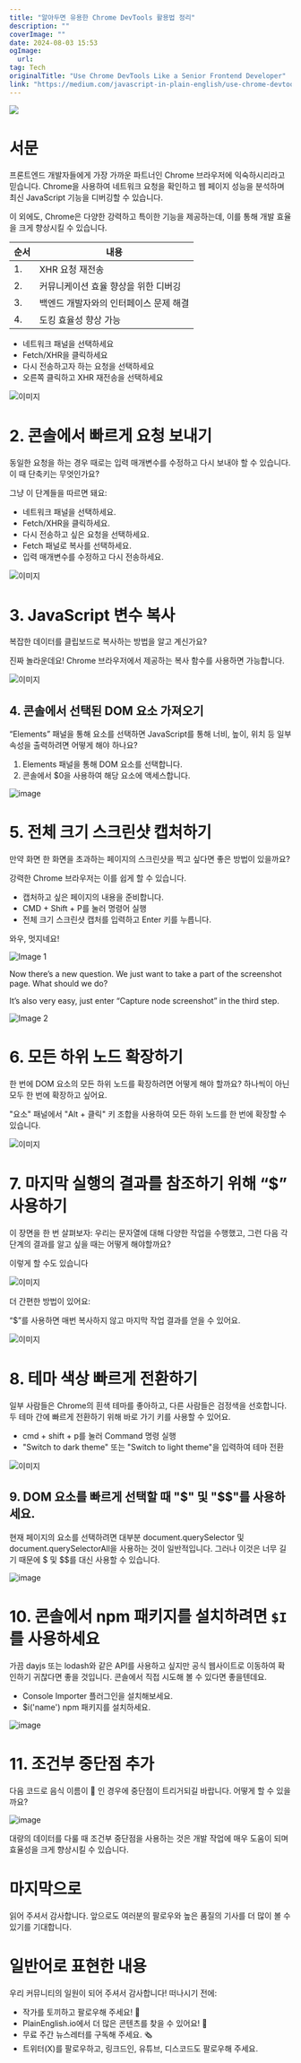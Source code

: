 ```yaml
---
title: "알아두면 유용한 Chrome DevTools 활용법 정리"
description: ""
coverImage: ""
date: 2024-08-03 15:53
ogImage: 
  url: 
tag: Tech
originalTitle: "Use Chrome DevTools Like a Senior Frontend Developer"
link: "https://medium.com/javascript-in-plain-english/use-chrome-devtools-like-a-senior-frontend-developer-97ad3ee47647"
---
```




<img src="/assets/img/UseChromeDevToolsLikeaSeniorFrontendDeveloper_0.png" />

# 서문

프론트엔드 개발자들에게 가장 가까운 파트너인 Chrome 브라우저에 익숙하시리라고 믿습니다. Chrome을 사용하여 네트워크 요청을 확인하고 웹 페이지 성능을 분석하며 최신 JavaScript 기능을 디버깅할 수 있습니다.

이 외에도, Chrome은 다양한 강력하고 특이한 기능을 제공하는데, 이를 통해 개발 효율을 크게 향상시킬 수 있습니다.

<div class="content-ad"></div>

| 순서 | 내용                                   |
| ---- | -------------------------------------- |
| 1.   | XHR 요청 재전송                        |
| 2.   | 커뮤니케이션 효율 향상을 위한 디버깅   |
| 3.   | 백엔드 개발자와의 인터페이스 문제 해결 |
| 4.   | 도킹 효율성 향상 가능                  |

<div class="content-ad"></div>

- 네트워크 패널을 선택하세요
- Fetch/XHR을 클릭하세요
- 다시 전송하고자 하는 요청을 선택하세요
- 오른쪽 클릭하고 XHR 재전송을 선택하세요

![이미지](https://miro.medium.com/v2/resize:fit:1400/0*GVUO4O-nE0Rij2hB.gif)

# 2. 콘솔에서 빠르게 요청 보내기

동일한 요청을 하는 경우 때로는 입력 매개변수를 수정하고 다시 보내야 할 수 있습니다. 이 때 단축키는 무엇인가요?

<div class="content-ad"></div>

그냥 이 단계들을 따르면 돼요:

- 네트워크 패널을 선택하세요.
- Fetch/XHR을 클릭하세요.
- 다시 전송하고 싶은 요청을 선택하세요.
- Fetch 패널로 복사를 선택하세요.
- 입력 매개변수를 수정하고 다시 전송하세요.

![이미지](https://miro.medium.com/v2/resize:fit:1400/0*rS0Wg92u5BaOiC0R.gif)

# 3. JavaScript 변수 복사

<div class="content-ad"></div>

복잡한 데이터를 클립보드로 복사하는 방법을 알고 계신가요?

진짜 놀라운데요! Chrome 브라우저에서 제공하는 복사 함수를 사용하면 가능합니다.

![이미지](https://miro.medium.com/v2/resize:fit:1400/0*XTo_GM_tePWk8zjH.gif)

## 4. 콘솔에서 선택된 DOM 요소 가져오기

<div class="content-ad"></div>

“Elements” 패널을 통해 요소를 선택하면 JavaScript를 통해 너비, 높이, 위치 등 일부 속성을 출력하려면 어떻게 해야 하나요?

1. Elements 패널을 통해 DOM 요소를 선택합니다.
2. 콘솔에서 $0을 사용하여 해당 요소에 액세스합니다.

![image](https://miro.medium.com/v2/resize:fit:1400/0*P8q9HE3fbsoXmZts.gif)

# 5. 전체 크기 스크린샷 캡처하기

<div class="content-ad"></div>

만약 화면 한 화면을 초과하는 페이지의 스크린샷을 찍고 싶다면 좋은 방법이 있을까요?

강력한 Chrome 브라우저는 이를 쉽게 할 수 있습니다.

- 캡처하고 싶은 페이지의 내용을 준비합니다.
- CMD + Shift + P를 눌러 명령어 실행
- 전체 크기 스크린샷 캡처를 입력하고 Enter 키를 누릅니다.

와우, 멋지네요!

<div class="content-ad"></div>

![Image 1](https://miro.medium.com/v2/resize:fit:1400/0*-8jXl_RMnO7vYi5E.gif)

Now there’s a new question. We just want to take a part of the screenshot page. What should we do?

It’s also very easy, just enter “Capture node screenshot” in the third step.

![Image 2](https://miro.medium.com/v2/resize:fit:1400/1*v-zr3t37PSBdfmQTu-GTmw.gif)

<div class="content-ad"></div>

# 6. 모든 하위 노드 확장하기

한 번에 DOM 요소의 모든 하위 노드를 확장하려면 어떻게 해야 할까요? 하나씩이 아닌 모두 한 번에 확장하고 싶어요.

"요소" 패널에서 "Alt + 클릭" 키 조합을 사용하여 모든 하위 노드를 한 번에 확장할 수 있습니다.

![이미지](https://miro.medium.com/v2/resize:fit:1400/1*KliAHGAuG8LjnfTBHwzteA.gif)

<div class="content-ad"></div>

# 7. 마지막 실행의 결과를 참조하기 위해 “$” 사용하기

이 장면을 한 번 살펴보자: 우리는 문자열에 대해 다양한 작업을 수행했고, 그런 다음 각 단계의 결과를 알고 싶을 때는 어떻게 해야할까요?

이렇게 할 수도 있습니다

![이미지](/assets/img/UseChromeDevToolsLikeaSeniorFrontendDeveloper_8.png)

<div class="content-ad"></div>

더 간편한 방법이 있어요:

“$”를 사용하면 매번 복사하지 않고 마지막 작업 결과를 얻을 수 있어요.

![이미지](/assets/img/UseChromeDevToolsLikeaSeniorFrontendDeveloper_9.png)

# 8. 테마 색상 빠르게 전환하기

<div class="content-ad"></div>

일부 사람들은 Chrome의 흰색 테마를 좋아하고, 다른 사람들은 검정색을 선호합니다. 두 테마 간에 빠르게 전환하기 위해 바로 가기 키를 사용할 수 있어요.

- cmd + shift + p를 눌러 Command 명령 실행
- "Switch to dark theme" 또는 "Switch to light theme"을 입력하여 테마 전환

![이미지](https://miro.medium.com/v2/resize:fit:1400/1*Z6zycD4mJTWenvbtawnOcw.gif)

## 9. DOM 요소를 빠르게 선택할 때 "$" 및 "$$"를 사용하세요.

<div class="content-ad"></div>

현재 페이지의 요소를 선택하려면 대부분 document.querySelector 및 document.querySelectorAll을 사용하는 것이 일반적입니다. 그러나 이것은 너무 길기 때문에 $ 및 $$를 대신 사용할 수 있습니다.

![image](https://miro.medium.com/v2/resize:fit:1400/1*qFIK_Cb__Dvz_-u1I9Hjjg.gif)

# 10. 콘솔에서 npm 패키지를 설치하려면 `$I`를 사용하세요

가끔 dayjs 또는 lodash와 같은 API를 사용하고 싶지만 공식 웹사이트로 이동하여 확인하기 귀찮다면 좋을 것입니다. 콘솔에서 직접 시도해 볼 수 있다면 좋을텐데요.

<div class="content-ad"></div>

- Console Importer 플러그인을 설치해보세요.
- $i('name') npm 패키지를 설치하세요.

![image](https://miro.medium.com/v2/resize:fit:1400/0*lZxzJfdVl7kkAvKN.gif)

# 11. 조건부 중단점 추가

다음 코드로 음식 이름이 🍫 인 경우에 중단점이 트리거되길 바랍니다. 어떻게 할 수 있을까요?

<div class="content-ad"></div>

![image](https://miro.medium.com/v2/resize:fit:1400/1*hhdAUT80OIAgdxGlCcIq3Q.gif)

대량의 데이터를 다룰 때 조건부 중단점을 사용하는 것은 개발 작업에 매우 도움이 되며 효율성을 크게 향상시킬 수 있습니다.

# 마지막으로

읽어 주셔서 감사합니다. 앞으로도 여러분의 팔로우와 높은 품질의 기사를 더 많이 볼 수 있기를 기대합니다.

<div class="content-ad"></div>

# 일반어로 표현한 내용

우리 커뮤니티의 일원이 되어 주셔서 감사합니다! 떠나시기 전에:

- 작가를 토끼하고 팔로우해 주세요! 👏
- PlainEnglish.io에서 더 많은 콘텐츠를 찾을 수 있어요! 🚀
- 무료 주간 뉴스레터를 구독해 주세요. 🗞️
- 트위터(X)를 팔로우하고, 링크드인, 유튜브, 디스코드도 팔로우해 주세요.
